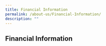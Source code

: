 ```yaml
---
title: Financial Information
permalink: /about-us/Financial-Information/
description: ""
---
```

## Financial Information

